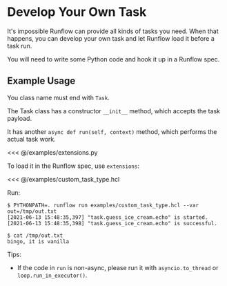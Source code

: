 # Develop Your Own Task

It's impossible Runflow can provide all kinds of tasks you need.
When that happens, you can develop your own task and let Runflow
load it before a task run.

You will need to write some Python code and hook it up in a Runflow spec.

## Example Usage

You class name must end with `Task`.

The Task class has a constructor `__init__` method, which accepts the
task payload.

It has another `async def run(self, context)` method,
which performs the actual task work.

<<< @/examples/extensions.py

To load it in the Runflow spec, use `extensions`:

<<< @/examples/custom_task_type.hcl

Run:

```
$ PYTHONPATH=. runflow run examples/custom_task_type.hcl --var out=/tmp/out.txt
[2021-06-13 15:48:35,397] "task.guess_ice_cream.echo" is started.
[2021-06-13 15:48:35,398] "task.guess_ice_cream.echo" is successful.

$ cat /tmp/out.txt
bingo, it is vanilla
```

Tips:

* If the code in `run` is non-async, please run it with `asyncio.to_thread` or
  `loop.run_in_executor()`.
